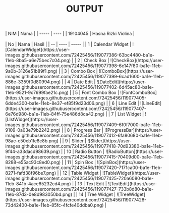 <h1 align="center">OUTPUT</h1>
<br><br>
| NIM | Nama |
| ----- | ---- |
| 19104045 | Hasna Rizki Violina |
<br><br>
| No | Nama | Hasil |
| -- | ---- | ----- |
| 1 | Calendar Widget | ![CalendarWidget](https://user-images.githubusercontent.com/72425456/119077386-63bc4480-ba1e-11eb-8ba5-a6e75bec7c04.png) |
| 2 | Check Box | ![CheckBox](https://user-images.githubusercontent.com/72425456/119077398-6c147f80-ba1e-11eb-9a0b-3126e51b89f1.png) |
| 3 | Combo Box | ![ComboBox](https://user-images.githubusercontent.com/72425456/119077399-6cad1600-ba1e-11eb-886e-3359f0d80994.png) |
| 4 | Date Edit | ![DateEdit](https://user-images.githubusercontent.com/72425456/119077402-6d45ac80-ba1e-11eb-9521-9c7699fae21c.png) |
| 5 | Font Combo Box | ![FontComboBox](https://user-images.githubusercontent.com/72425456/119077405-6dde4300-ba1e-11eb-8e37-ef85f9d23d06.png) |
| 6 | Line Edit | ![LineEdit](https://user-images.githubusercontent.com/72425456/119077407-6e76d980-ba1e-11eb-84ff-75e486d8ca42.png) |
| 7 | List Widget | ![LIstWidget](https://user-images.githubusercontent.com/72425456/119077409-6f0f7000-ba1e-11eb-9109-0a03e79b2242.png) |
| 8 | Progress Bar | ![ProgressBar](https://user-images.githubusercontent.com/72425456/119077412-6fa80680-ba1e-11eb-98ae-c50eb1fe8c8b.png) |
| 9 | Slider | ![Slider](https://user-images.githubusercontent.com/72425456/119077418-70d93380-ba1e-11eb-9f44-a33dacd98639.png) |
| 10 | Radio Button | ![RadioButton](https://user-images.githubusercontent.com/72425456/119077415-70409d00-ba1e-11eb-8288-e55ac93c8ed0.png) |
| 11 | Spin Box | ![SpinBox](https://user-images.githubusercontent.com/72425456/119077420-7171ca00-ba1e-11eb-8271-fafd38f96be7.png) |
| 12 | Table Widget | ![TableWidget](https://user-images.githubusercontent.com/72425456/119077425-720a6080-ba1e-11eb-841b-4ace65232cd4.png) |
| 13 | Text Edit | ![TextEdit](https://user-images.githubusercontent.com/72425456/119077427-733b8d80-ba1e-11eb-87d3-0e8d983050bd.png) |
| 14 | Tree Widget | ![TreeWidget](https://user-images.githubusercontent.com/72425456/119077428-73d42400-ba1e-11eb-85fc-4fcfe40ddba0.png) | 
